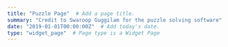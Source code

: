 ```yaml
---
title: "Puzzle Page"  # Add a page title.
summary: "Credit to Swaroop Guggilam for the puzzle solving software"  # Add a page description.
date: "2019-01-01T00:00:00Z"  # Add today's date.
type: "widget_page"  # Page type is a Widget Page
---
```


